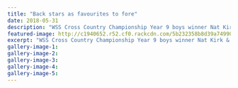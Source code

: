 ```yaml
---
title: "Back stars as favourites to fore"
date: 2018-05-31
description: "WSS Cross Country Championship Year 9 boys winner Nat Kirk & Senior girls winner Rebecca Baker had a strong finish..."
featured-image: http://c1940652.r52.cf0.rackcdn.com/5b232358b8d39a74990023e7/both-nat--rebecca-take-2.gif
excerpt: "WSS Cross Country Championship Year 9 boys winner Nat Kirk & Senior girls winner Rebecca Baker had a strong finish on the Tawhero Golf Course track."
gallery-image-1: 
gallery-image-2: 
gallery-image-3: 
gallery-image-4: 
gallery-image-5: 
---
```

